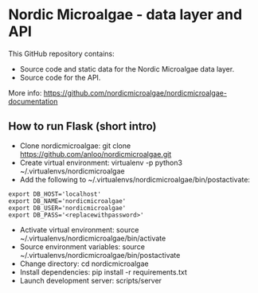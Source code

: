 # Nordic Microalgae - data layer and API

This GitHub repository contains:

- Source code and static data for the Nordic Microalgae data layer.
- Source code for the API.

More info: https://github.com/nordicmicroalgae/nordicmicroalgae-documentation

## How to run Flask (short intro)

- Clone nordicmicroalgae: git clone https://github.com/anloo/nordicmicroalgae.git
- Create virtual environment: virtualenv -p python3 ~/.virtualenvs/nordicmicroalgae
- Add the following to ~/.virtualenvs/nordicmicroalgae/bin/postactivate:
```
export DB_HOST='localhost'
export DB_NAME='nordicmicroalgae'
export DB_USER='nordicmicroalgae'
export DB_PASS='<replacewithpassword>'
```
- Activate virtual environment: source ~/.virtualenvs/nordicmicroalgae/bin/activate
- Source environment variables: source ~/.virtualenvs/nordicmicroalgae/bin/postactivate
- Change directory: cd nordicmicroalgae
- Install dependencies: pip install -r requirements.txt
- Launch development server: scripts/server
